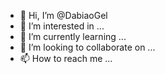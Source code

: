 - 👋 Hi, I’m @DabiaoGel
- 👀 I’m interested in ...
- 🌱 I’m currently learning ...
- 💞️ I’m looking to collaborate on ...
- 📫 How to reach me ...

<!---
DabiaoGel/DabiaoGel is a ✨ special ✨ repository because its `README.md` (this file) appears on your GitHub profile.
You can click the Preview link to take a look at your changes.
--->

